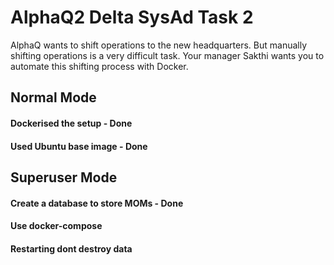 # AlphaQ2 Delta SysAd Task 2
AlphaQ wants to shift operations to the new headquarters. But manually shifting operations is a very difficult task. Your manager Sakthi wants you to automate this shifting process with Docker.

## Normal Mode
#### Dockerised the setup - Done
#### Used Ubuntu base image - Done

## Superuser Mode
#### Create a database to store MOMs - Done
#### Use docker-compose
#### Restarting dont destroy data
